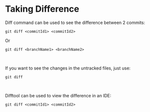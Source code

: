 # Taking Difference
Diff command can be used to see the difference between 2 commits:
```
git diff <commitId1> <commitId2>
```
Or
```
git diff <branchName1> <branchName2>
```
<br>

If you want to see the changes in the untracked files, just use:
```
git diff
```
<br>

Difftool can be used to view the difference in an IDE:
```
git diff <commitId1> <commitId2>
```
